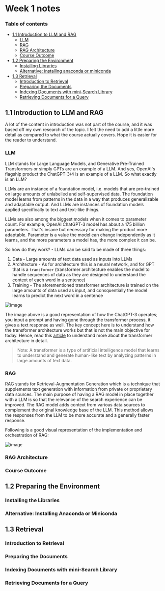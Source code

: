 # Week 1 notes

### Table of contents

- [1.1 Introduction to LLM and RAG](#11-introduction-to-llm-and-rag)
  - [LLM](#llm)
  - [RAG](#rag)
  - [RAG Architecture](#rag-architecture)
  - [Course Outcome](#course-outcome)
- [1.2 Preparing the Environment](#12-preparing-the-environment)
  - [Installing Libraries](#installing-the-libraries)
  - [Alternative: installing anaconda or miniconda](#alternative-installing-anaconda-or-miniconda)
- [1.3 Retrieval](#13-retrieval)
  - [Introduction to Retrieval](#introduction-to-retrieval)
  - [Preparing the Documents](#preparing-the-documents)
  - [Indexing Documents with mini-Search Library](#indexing-documents-with-mini-search-library)
  - [Retrieving Documents for a Query](#retrieving-documents-for-a-query)

## 1.1 Introduction to LLM and RAG

A lot of the content in introduction was not part of the course, and it was based off my own research of the topic. I felt the need to add a little more detail as compared to what the course actually covers. Hope it is easier for the reader to understand.

### LLM

LLM stands for Large Language Models, and Generative Pre-Trained Transformers or simply GPTs are an example of a LLM. And yes, OpenAI's flagship product the ChatGPT-3/4 is an example of a LLM. So what exactly is an LLM?

LLMs are an instance of a foundation model, i.e. models that are pre-trained on large amounts of unlabelled and self-supervised data. The foundation model learns from patterns in the data in a way that produces generalizable and adaptable output. And LLMs are instances of foundation models applied specifically to text and text-like things.

LLMs are also among the biggest models when it comes to parameter count. For example, OpenAI ChatGPT-3 model has about a 175 billion parameters. That's insane but necessary for making the product more adaptable. Parameter is a value the model can change independently as it learns, and the more parameters a model has, the more complex it can be.

So how do they work? - LLMs can be said to be made of three things:

1. Data - Large amounts of text data used as inputs into LLMs
2. Architecture - As for architecture this is a neural network, and for GPT that is a `transformer` (transformer architecture enables the model to handle sequences of data as they are designed to understand the context of each word in a sentence)
3. Training - The aforementioned transformer architecture is trained on the large amounts of data used as input, and consquentially the model learns to predict the next word in a sentence

![image](https://github.com/peterchettiar/llm-search-engine/assets/89821181/a917fa0d-4b5d-40ef-ab95-5a4a214b2b69)

The image above is a good representation of how the ChatGPT-3 operates; you input a prompt and having gone through the transformer process, it gives a text response as well. The key concept here is to understand how the transformer architecture works but that is not the main objective for today. Hence, read this [article](https://www.datacamp.com/tutorial/how-transformers-work) to understand more about the transformer architecture in detail.

> Note: A transformer is a type of artificial intelligence model that learns to understand and generate human-like text by analyzing patterns in large amounts of text data.

### RAG

RAG stands for Retrieval-Augmentation Generation which is a technique that supplements text generation with information from private or proprietary data sources. The main purpose of having a RAG model in place together with a LLM is so that the relevance of the search experience can be improved. The RAG model adds context from various data sources to complement the original knowledge base of the LLM. This method allows the responses from the LLM to be more accurate and a generally faster response.

Following is a good visual representation of the implementation and orchestration of RAG:

![image](https://github.com/peterchettiar/llm-search-engine/assets/89821181/1df01240-c487-4ef3-99f4-d16157b8175c)

### RAG Architecture

### Course Outcome

## 1.2 Preparing the Environment

### Installing the Libraries

### Alternative: Installing Anaconda or Miniconda

## 1.3 Retrieval

### Introduction to Retrieval

### Preparing the Documents

### Indexing Documents with mini-Search Library

### Retrieving Documents for a Query
